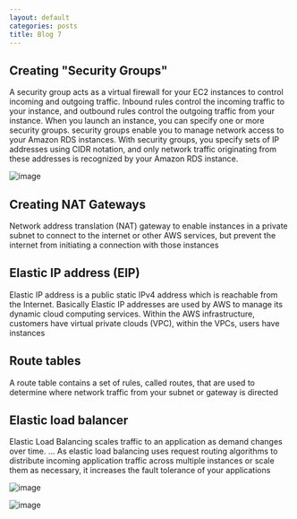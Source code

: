 ```yaml
---
layout: default
categories: posts
title: Blog 7
---
```



## Creating "Security Groups"

A security group acts as a virtual firewall for your EC2 instances to control incoming and outgoing traffic. Inbound rules control the incoming traffic to your instance, and outbound rules control the outgoing traffic from your instance. When you launch an instance, you can specify one or more security groups. security groups enable you to manage network access to your Amazon RDS instances. With security groups, you specify sets of IP addresses using CIDR notation, and only network traffic originating from these addresses is recognized by your Amazon RDS instance.

![image](https://user-images.githubusercontent.com/70185563/116184026-d2360d00-a6d3-11eb-932c-1725efa5e786.png)


## Creating NAT Gateways 

Network address translation (NAT) gateway to enable instances in a private subnet to connect to the internet or other AWS services, but prevent the internet from initiating a connection with those instances

## Elastic IP address (EIP)

Elastic IP address is a public static IPv4 address which is reachable from the Internet. Basically Elastic IP addresses are used by AWS to manage its dynamic cloud computing services. Within the AWS infrastructure, customers have virtual private clouds (VPC), within the VPCs, users have instances

## Route tables

A route table contains a set of rules, called routes, that are used to determine where network traffic from your subnet or gateway is directed

## Elastic load balancer 

Elastic Load Balancing scales traffic to an application as demand changes over time. ... As elastic load balancing uses request routing algorithms to distribute incoming application traffic across multiple instances or scale them as necessary, it increases the fault tolerance of your applications

![image](https://user-images.githubusercontent.com/70185563/116184542-d31b6e80-a6d4-11eb-9abb-c817e0c2f1f6.png)

![image](https://user-images.githubusercontent.com/70185563/116184570-e1698a80-a6d4-11eb-9bf9-a0d93f89295f.png)



